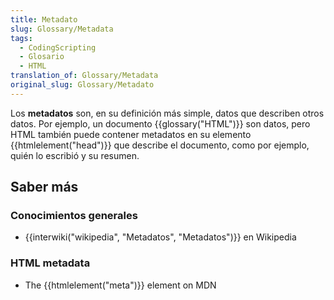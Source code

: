 ```yaml
---
title: Metadato
slug: Glossary/Metadata
tags:
  - CodingScripting
  - Glosario
  - HTML
translation_of: Glossary/Metadata
original_slug: Glossary/Metadato
---
```


Los **metadatos** son, en su definición más simple, datos que describen otros datos. Por ejemplo, un documento {{glossary("HTML")}} son datos, pero HTML también puede contener metadatos en su elemento {{htmlelement("head")}} que describe el documento, como por ejemplo, quién lo escribió y su resumen.

## Saber más

### Conocimientos generales

- {{interwiki("wikipedia", "Metadatos", "Metadatos")}} en Wikipedia

### HTML metadata

- The {{htmlelement("meta")}} element on MDN
